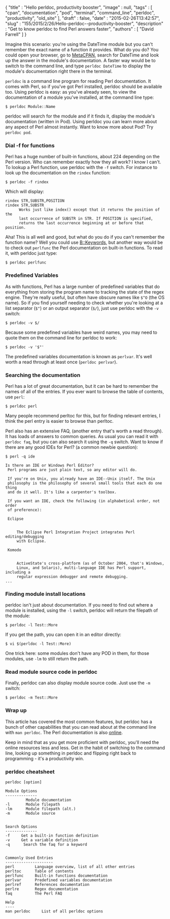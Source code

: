 {
   "title" : "Hello perldoc, productivity booster",
   "image" : null,
   "tags" : [
      "cpan",
      "documentation",
      "pod",
      "terminal",
      "command_line",
      "perldoc",
      "productivity",
      "old_site"
   ],
   "draft" : false,
   "date" : "2015-02-26T13:42:57",
   "slug" : "155/2015/2/26/Hello-perldoc--productivity-booster",
   "description" : "Get to know perldoc to find Perl answers faster",
   "authors" : [
      "David Farrell"
   ]
}

Imagine this scenario: you're using the DateTime module but you can't remember the exact name of a function it provides. What do you do? You could open your browser, go to [MetaCPAN](https://metacpan.org/), search for DateTime and look up the answer in the module's documentation. A faster way would be to switch to the command line, and type `perldoc DateTime` to display the module's documentation right there in the terminal.

`perldoc` is a command line program for reading Perl documentation. It comes with Perl, so if you've got Perl installed, perldoc should be available too. Using perldoc is easy: as you've already seen, to view the documentation of a module you've installed, at the command line type:

``` prettyprint
$ perldoc Module::Name
```

perldoc will search for the module and if it finds it, display the module's documentation (written in Pod). Using perldoc you can learn more about any aspect of Perl almost instantly. Want to know more about Pod? Try `perldoc pod`.

### Dial -f for functions

Perl has a huge number of built-in functions, about 224 depending on the Perl version. Who can remember exactly how they all work? I know I can't. To lookup a Perl function, use perldoc with the `-f` switch. For instance to look up the documentation on the `rindex` function:

``` prettyprint
$ perldoc -f rindex
```

Which will display:

    rindex STR,SUBSTR,POSITION
    rindex STR,SUBSTR
          Works just like index() except that it returns the position of the
          last occurrence of SUBSTR in STR. If POSITION is specified,
          returns the last occurrence beginning at or before that position.

Aha! This is all well and good, but what do you do if you can't remember the function name? Well you could use [B::Keywords](https://metacpan.org/pod/B::Keywords), but another way would be to check out `perlfunc` the Perl documentation on built-in functions. To read it, with perldoc just type:

``` prettyprint
$ perldoc perlfunc
```

### Predefined Variables

As with functions, Perl has a large number of predefined variables that do everything from storing the program name to tracking the state of the regex engine. They're really useful, but often have obscure names like `$^O` (the OS name). So if you find yourself needing to check whether you're looking at a list separator (`$"`) or an output separator (`$/`), just use perldoc with the `-v` switch:

``` prettyprint
$ perldoc -v $/
```

Because some predefined variables have weird names, you may need to quote them on the command line for perldoc to work:

``` prettyprint
$ perldoc -v '$"'
```

The predefined variables documentation is known as `perlvar`. It's well worth a read through at least once (`perldoc perlvar`).

### Searching the documentation

Perl has a lot of great documentation, but it can be hard to remember the names of all of the entries. If you ever want to browse the table of contents, use `perl`:

``` prettyprint
$ perldoc perl
```

Many people recommend perltoc for this, but for finding relevant entries, I think the perl entry is easier to browse than perltoc.

Perl also has an extensive FAQ, (another entry that's worth a read through). It has loads of answers to common queries. As usual you can read it with `perldoc faq`, but you can also search it using the `-q` switch. Want to know if there are any good IDEs for Perl? (a common newbie question):

``` prettyprint
$ perl -q ide
```

    Is there an IDE or Windows Perl Editor?
     Perl programs are just plain text, so any editor will do.

     If you're on Unix, you already have an IDE--Unix itself. The Unix
     philosophy is the philosophy of several small tools that each do one thing
     and do it well. It's like a carpenter's toolbox.

     If you want an IDE, check the following (in alphabetical order, not order
     of preference):

     Eclipse
         

         The Eclipse Perl Integration Project integrates Perl editing/debugging
         with Eclipse.

     Komodo
         

         ActiveState's cross-platform (as of October 2004, that's Windows,
         Linux, and Solaris), multi-language IDE has Perl support, including a
         regular expression debugger and remote debugging.
    ...

### Finding module install locations

perldoc isn't just about documentation. If you need to find out where a module is installed, using the `-l` switch, perldoc will return the filepath of the module:

``` prettyprint
$ perldoc -l Test::More
```

If you get the path, you can open it in an editor directly:

``` prettyprint
$ vi $(perldoc -l Test::More)
```

One trick here: some modules don't have any POD in them, for those modules, use `-lm` to still return the path.

### Read module source code in perldoc

Finally, perldoc can also display module source code. Just use the `-m` switch:

``` prettyprint
$ perldoc -m Test::More
```

### Wrap up

This article has covered the most common features, but perldoc has a bunch of other capabilities that you can read about at the command line with `man perldoc`. The Perl documentation is also [online](http://perldoc.perl.org/).

Keep in mind that as you get more proficient with perldoc, you'll need the online resources less and less. Get in the habit of switching to the command line, looking up something in perldoc and flipping right back to programming - it's a productivity win.

### perldoc cheatsheet

    perldoc [option]

    Module Options                               
    --------------                               
             Module documentation     
    -l       Module filepath          
    -lm      Module filepath (alt.)   
    -m       Module source


    Search Options
    --------------
    -f     Get a built-in function definition
    -v     Get a variable definition
    -q      Search the faq for a keyword


    Commonly Used Entries
    ---------------------
    perl         Language overview, list of all other entries
    perltoc      Table of contents
    perlfunc     Built-in functions documentation
    perlvar      Predefined variables documentation
    perlref      References documentation
    perlre       Regex documentation
    faq          The Perl FAQ

    Help
    ----
    man perldoc     List of all perldoc options

